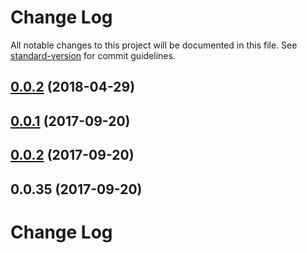 # Change Log

All notable changes to this project will be documented in this file. See [standard-version](https://github.com/conventional-changelog/standard-version) for commit guidelines.

<a name="0.0.2"></a>
## [0.0.2](https://github.com/veleta/angular-formly-templates-veleta/compare/v0.0.1...v0.0.2) (2018-04-29)



<a name="0.0.1"></a>
## [0.0.1](https://github.com/veleta/angular-formly-templates-veleta/compare/v0.0.2...v0.0.1) (2017-09-20)



<a name="0.0.2"></a>
## [0.0.2](https://github.com/veleta/angular-formly-templates-veleta/compare/v0.0.35...v0.0.2) (2017-09-20)



<a name="0.0.35"></a>
## 0.0.35 (2017-09-20)



# Change Log
